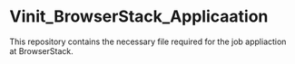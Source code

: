 # Vinit_BrowserStack_Applicaation
This repository contains the necessary file required for the job appliaction at BrowserStack.
